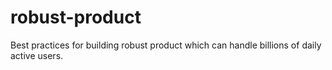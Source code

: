 # robust-product
Best practices for building robust product which can handle billions of daily active users.
